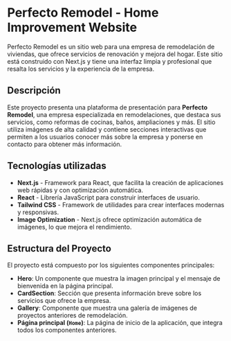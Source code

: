 # Perfecto Remodel - Home Improvement Website

Perfecto Remodel es un sitio web para una empresa de remodelación de viviendas, que ofrece servicios de renovación y mejora del hogar. Este sitio está construido con Next.js y tiene una interfaz limpia y profesional que resalta los servicios y la experiencia de la empresa.

## Descripción

Este proyecto presenta una plataforma de presentación para **Perfecto Remodel**, una empresa especializada en remodelaciones, que destaca sus servicios, como reformas de cocinas, baños, ampliaciones y más. El sitio utiliza imágenes de alta calidad y contiene secciones interactivas que permiten a los usuarios conocer más sobre la empresa y ponerse en contacto para obtener más información.

## Tecnologías utilizadas

- **Next.js** - Framework para React, que facilita la creación de aplicaciones web rápidas y con optimización automática.
- **React** - Librería JavaScript para construir interfaces de usuario.
- **Tailwind CSS** - Framework de utilidades para crear interfaces modernas y responsivas.
- **Image Optimization** - Next.js ofrece optimización automática de imágenes, lo que mejora el rendimiento.

## Estructura del Proyecto

El proyecto está compuesto por los siguientes componentes principales:

- **Hero**: Un componente que muestra la imagen principal y el mensaje de bienvenida en la página principal.
- **CardSection**: Sección que presenta información breve sobre los servicios que ofrece la empresa.
- **Gallery**: Componente que muestra una galería de imágenes de proyectos anteriores de remodelación.
- **Página principal (`Home`)**: La página de inicio de la aplicación, que integra todos los componentes anteriores.
